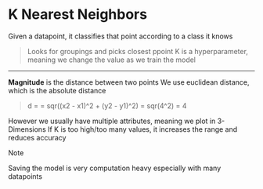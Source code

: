 # K Nearest Neighbors

Given a datapoint, it classifies that point according to a class it knows
> Looks for groupings and picks closest ppoint
> K is a hyperparameter, meaning we change the value as we train the model

---
**Magnitude** is the distance between two points
We use euclidean distance, which is the absolute distance

> d = = sqr((x2 - x1)^2 + (y2 - y1)^2) = sqr(4^2) = 4

However we usually have multiple attributes, meaning we plot in 3-Dimensions
If K is too high/too many values, it increases the range and reduces accuracy

> [!NOTE]
> Saving the model is very computation heavy especially with many datapoints

